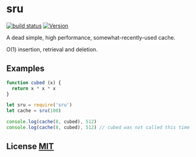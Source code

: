 # sru
[![build status](https://secure.travis-ci.org/dcousens/sru.png)](http://travis-ci.org/dcousens/sru)
[![Version](http://img.shields.io/npm/v/sru.svg)](https://www.npmjs.org/package/sru)

A dead simple, high performance, somewhat-recently-used cache.

O(1) insertion, retrieval and deletion.


## Examples

``` javascript
function cubed (x) {
  return x * x * x
}

let sru = require('sru')
let cache = sru(100)

console.log(cache(8, cubed), 512)
console.log(cache(8, cubed), 512) // cubed was not called this time
```


## License [MIT](LICENSE)
